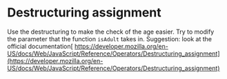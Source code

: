# Destructuring assignment

Use the destructuring to make the check of the age easier. Try to modify the parameter that the function `isAdult` takes in.
Suggestion: look at the official documentation[ https://developer.mozilla.org/en-US/docs/Web/JavaScript/Reference/Operators/Destructuring_assignment](https://developer.mozilla.org/en-US/docs/Web/JavaScript/Reference/Operators/Destructuring_assignment)

